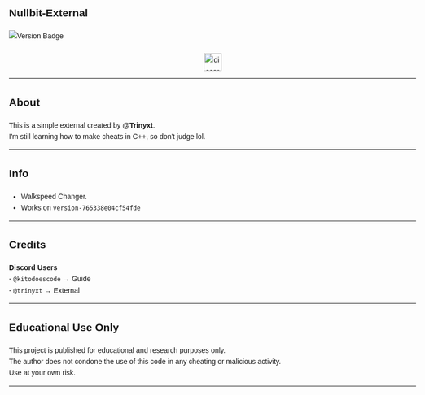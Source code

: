 <!DOCTYPE html>
<html lang="en">
<body style="font-family: sans-serif; line-height: 1.6; max-width: 800px; margin: auto;">

  <h2><strong>Nullbit-External</strong></h2>
  <img src="https://img.shields.io/badge/version-0.1-blue?style=flat-square" alt="Version Badge" />
  <br><br>
  <div align="center">
  <a href="https://discord.com/users/1206269486932566168" target="_blank" rel="noopener noreferrer">
    <img src="https://img.shields.io/static/v1?message=kitodoescode&logo=discord&label=Discord&color=7289DA&logoColor=white&labelColor=&style=for-the-badge" height="35" alt="discord logo" />
  </a>
</div>


  <hr>

  <h2>About</h2>
  <p>This is a simple external created by <strong>@Trinyxt</strong>.<br>
  I'm still learning how to make cheats in C++, so don't judge lol.</p>

  <hr>

  <h2>Info</h2>
  <ul>
    <li>Walkspeed Changer.</li>
    <li>Works on <code>version-765338e04cf54fde</code></li>
  </ul>

  <hr>

  <h2>Credits</h2>
  <p><strong>Discord Users</strong><br>
  - <code>@kitodoescode</code> → Guide<br>
  - <code>@trinyxt</code> → External</p>

  <hr>

  <h2>Educational Use Only</h2>
  <p>This project is published for educational and research purposes only.<br>
  The author does not condone the use of this code in any cheating or malicious activity.<br>
  Use at your own risk.</p>

  <hr>

</body>
</html>
